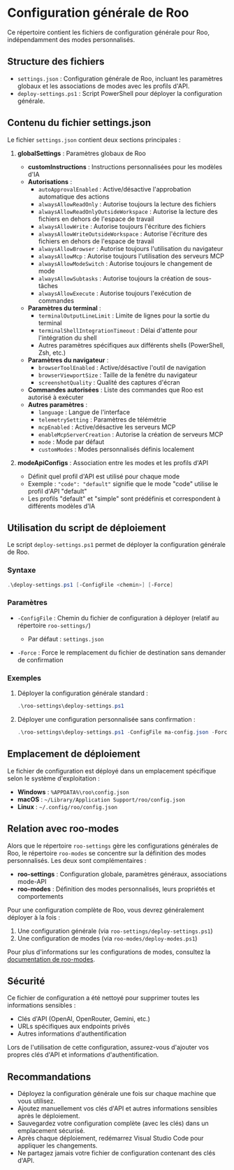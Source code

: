 # Configuration générale de Roo

Ce répertoire contient les fichiers de configuration générale pour Roo, indépendamment des modes personnalisés.

## Structure des fichiers

- `settings.json` : Configuration générale de Roo, incluant les paramètres globaux et les associations de modes avec les profils d'API.
- `deploy-settings.ps1` : Script PowerShell pour déployer la configuration générale.

## Contenu du fichier settings.json

Le fichier `settings.json` contient deux sections principales :

1. **globalSettings** : Paramètres globaux de Roo
   - **customInstructions** : Instructions personnalisées pour les modèles d'IA
   - **Autorisations** :
     - `autoApprovalEnabled` : Active/désactive l'approbation automatique des actions
     - `alwaysAllowReadOnly` : Autorise toujours la lecture des fichiers
     - `alwaysAllowReadOnlyOutsideWorkspace` : Autorise la lecture des fichiers en dehors de l'espace de travail
     - `alwaysAllowWrite` : Autorise toujours l'écriture des fichiers
     - `alwaysAllowWriteOutsideWorkspace` : Autorise l'écriture des fichiers en dehors de l'espace de travail
     - `alwaysAllowBrowser` : Autorise toujours l'utilisation du navigateur
     - `alwaysAllowMcp` : Autorise toujours l'utilisation des serveurs MCP
     - `alwaysAllowModeSwitch` : Autorise toujours le changement de mode
     - `alwaysAllowSubtasks` : Autorise toujours la création de sous-tâches
     - `alwaysAllowExecute` : Autorise toujours l'exécution de commandes
   - **Paramètres du terminal** :
     - `terminalOutputLineLimit` : Limite de lignes pour la sortie du terminal
     - `terminalShellIntegrationTimeout` : Délai d'attente pour l'intégration du shell
     - Autres paramètres spécifiques aux différents shells (PowerShell, Zsh, etc.)
   - **Paramètres du navigateur** :
     - `browserToolEnabled` : Active/désactive l'outil de navigation
     - `browserViewportSize` : Taille de la fenêtre du navigateur
     - `screenshotQuality` : Qualité des captures d'écran
   - **Commandes autorisées** : Liste des commandes que Roo est autorisé à exécuter
   - **Autres paramètres** :
     - `language` : Langue de l'interface
     - `telemetrySetting` : Paramètres de télémétrie
     - `mcpEnabled` : Active/désactive les serveurs MCP
     - `enableMcpServerCreation` : Autorise la création de serveurs MCP
     - `mode` : Mode par défaut
     - `customModes` : Modes personnalisés définis localement

2. **modeApiConfigs** : Association entre les modes et les profils d'API
   - Définit quel profil d'API est utilisé pour chaque mode
   - Exemple : `"code": "default"` signifie que le mode "code" utilise le profil d'API "default"
   - Les profils "default" et "simple" sont prédéfinis et correspondent à différents modèles d'IA

## Utilisation du script de déploiement

Le script `deploy-settings.ps1` permet de déployer la configuration générale de Roo.

### Syntaxe

```powershell
.\deploy-settings.ps1 [-ConfigFile <chemin>] [-Force]
```

### Paramètres

- `-ConfigFile` : Chemin du fichier de configuration à déployer (relatif au répertoire `roo-settings/`)
  - Par défaut : `settings.json`

- `-Force` : Force le remplacement du fichier de destination sans demander de confirmation

### Exemples

1. Déployer la configuration générale standard :
   ```powershell
   .\roo-settings\deploy-settings.ps1
   ```

2. Déployer une configuration personnalisée sans confirmation :
   ```powershell
   .\roo-settings\deploy-settings.ps1 -ConfigFile ma-config.json -Force
   ```

## Emplacement de déploiement

Le fichier de configuration est déployé dans un emplacement spécifique selon le système d'exploitation :

- **Windows** : `%APPDATA%\roo\config.json`
- **macOS** : `~/Library/Application Support/roo/config.json`
- **Linux** : `~/.config/roo/config.json`

## Relation avec roo-modes

Alors que le répertoire `roo-settings` gère les configurations générales de Roo, le répertoire `roo-modes` se concentre sur la définition des modes personnalisés. Les deux sont complémentaires :

- **roo-settings** : Configuration globale, paramètres généraux, associations mode-API
- **roo-modes** : Définition des modes personnalisés, leurs propriétés et comportements

Pour une configuration complète de Roo, vous devrez généralement déployer à la fois :
1. Une configuration générale (via `roo-settings/deploy-settings.ps1`)
2. Une configuration de modes (via `roo-modes/deploy-modes.ps1`)

Pour plus d'informations sur les configurations de modes, consultez la [documentation de roo-modes](../roo-modes/README.md).

## Sécurité

Ce fichier de configuration a été nettoyé pour supprimer toutes les informations sensibles :
- Clés d'API (OpenAI, OpenRouter, Gemini, etc.)
- URLs spécifiques aux endpoints privés
- Autres informations d'authentification

Lors de l'utilisation de cette configuration, assurez-vous d'ajouter vos propres clés d'API et informations d'authentification.

## Recommandations

- Déployez la configuration générale une fois sur chaque machine que vous utilisez.
- Ajoutez manuellement vos clés d'API et autres informations sensibles après le déploiement.
- Sauvegardez votre configuration complète (avec les clés) dans un emplacement sécurisé.
- Après chaque déploiement, redémarrez Visual Studio Code pour appliquer les changements.
- Ne partagez jamais votre fichier de configuration contenant des clés d'API.